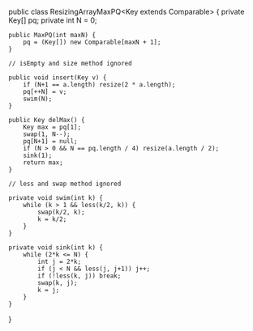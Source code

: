 public class ResizingArrayMaxPQ<Key extends Comparable<Key>> {
    private Key[] pq;
    private int N = 0;

    public MaxPQ(int maxN) {
        pq = (Key[]) new Comparable[maxN + 1];
    }

    // isEmpty and size method ignored

    public void insert(Key v) {
        if (N+1 == a.length) resize(2 * a.length);
        pq[++N] = v;
        swim(N);
    }

    public Key delMax() {
        Key max = pq[1];
        swap(1, N--);
        pq[N+1] = null;
        if (N > 0 && N == pq.length / 4) resize(a.length / 2);
        sink(1);
        return max;
    }

    // less and swap method ignored

    private void swim(int k) {
        while (k > 1 && less(k/2, k)) {
            swap(k/2, k);
            k = k/2;
        }
    }

    private void sink(int k) {
        while (2*k <= N) {
            int j = 2*k;
            if (j < N && less(j, j+1)) j++;
            if (!less(k, j)) break;
            swap(k, j);
            k = j;
        }
    }
}